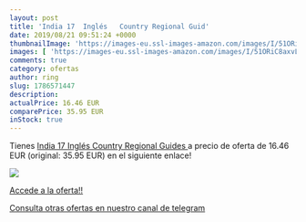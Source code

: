 ```yaml
---
layout: post
title: 'India 17  Inglés   Country Regional Guid'
date: 2019/08/21 09:51:24 +0000
thumbnailImage: 'https://images-eu.ssl-images-amazon.com/images/I/51ORiC8axvL._SL200_.jpg'
images: [ 'https://images-eu.ssl-images-amazon.com/images/I/51ORiC8axvL._SL200_.jpg' ]
comments: true
category: ofertas
author: ring
slug: 1786571447
description:
actualPrice: 16.46 EUR
comparePrice: 35.95 EUR
inStock: true
---
```


Tienes [India 17  Inglés   Country Regional Guides ](https://www.amazon.com/dp/1786571447/?tag=redken08-20) a precio de oferta de 16.46 EUR (original: 35.95 EUR) en el siguiente enlace!

[![](https://images-eu.ssl-images-amazon.com/images/I/51ORiC8axvL._SL200_.jpg)](https://www.amazon.com/dp/1786571447/?tag=redken08-20)

[Accede a la oferta!!](https://www.amazon.com/dp/1786571447/?tag=redken08-20)

[Consulta otras ofertas en nuestro canal de telegram](https://t.me/s/ofertas25)
